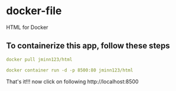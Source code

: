 # docker-file
HTML for Docker

## To containerize this app, follow these steps

```yaml
docker pull jminn123/html

docker container run -d -p 8500:80 jminn123/html

```


That's it!!! now click on following
http://localhost:8500
